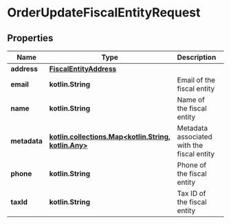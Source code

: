 
# OrderUpdateFiscalEntityRequest

## Properties
Name | Type | Description | Notes
------------ | ------------- | ------------- | -------------
**address** | [**FiscalEntityAddress**](FiscalEntityAddress.md) |  | 
**email** | **kotlin.String** | Email of the fiscal entity |  [optional]
**name** | **kotlin.String** | Name of the fiscal entity |  [optional]
**metadata** | [**kotlin.collections.Map&lt;kotlin.String, kotlin.Any&gt;**](kotlin.Any.md) | Metadata associated with the fiscal entity |  [optional]
**phone** | **kotlin.String** | Phone of the fiscal entity |  [optional]
**taxId** | **kotlin.String** | Tax ID of the fiscal entity |  [optional]



